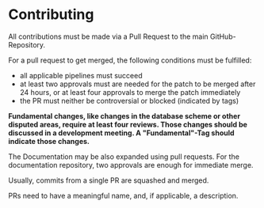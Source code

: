 # Contributing

All contributions must be made via a Pull Request to the main GitHub-Repository.

For a pull request to get merged, the following conditions must be fulfilled:

- all applicable pipelines must succeed
- at least two approvals must are needed for the patch to be merged after 24 hours, or at least four approvals  to merge the patch immediately
- the PR must neither be controversial or blocked (indicated by tags)

**Fundamental changes, like changes in the database scheme or other disputed areas, require at least four reviews. Those changes should be discussed in a development meeting. A "Fundamental"-Tag should indicate those changes.**

The Documentation may be also expanded using pull requests. For the documentation repository, two approvals are enough for immediate merge.

Usually, commits from a single PR are squashed and merged.

PRs need to have a meaningful name, and, if applicable, a description.
